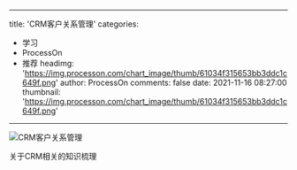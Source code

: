 
---
title: 'CRM客户关系管理'
categories: 
 - 学习
 - ProcessOn
 - 推荐
headimg: 'https://img.processon.com/chart_image/thumb/61034f315653bb3ddc1c649f.png'
author: ProcessOn
comments: false
date: 2021-11-16 08:27:00
thumbnail: 'https://img.processon.com/chart_image/thumb/61034f315653bb3ddc1c649f.png'
---

<div>   
<img class="thumb" alt="CRM客户关系管理" src="https://img.processon.com/chart_image/thumb/61034f315653bb3ddc1c649f.png" referrerpolicy="no-referrer">
<p>关于CRM相关的知识梳理</p>  
</div>
            